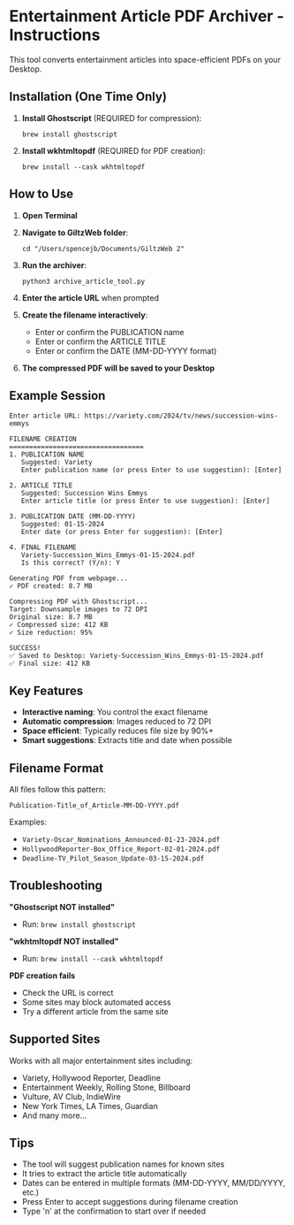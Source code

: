 # Entertainment Article PDF Archiver - Instructions

This tool converts entertainment articles into space-efficient PDFs on your Desktop.

## Installation (One Time Only)

1. **Install Ghostscript** (REQUIRED for compression):
   ```
   brew install ghostscript
   ```

2. **Install wkhtmltopdf** (REQUIRED for PDF creation):
   ```
   brew install --cask wkhtmltopdf
   ```

## How to Use

1. **Open Terminal**

2. **Navigate to GiltzWeb folder**:
   ```
   cd "/Users/spencejb/Documents/GiltzWeb 2"
   ```

3. **Run the archiver**:
   ```
   python3 archive_article_tool.py
   ```

4. **Enter the article URL** when prompted

5. **Create the filename interactively**:
   - Enter or confirm the PUBLICATION name
   - Enter or confirm the ARTICLE TITLE
   - Enter or confirm the DATE (MM-DD-YYYY format)

6. **The compressed PDF will be saved to your Desktop**

## Example Session

```
Enter article URL: https://variety.com/2024/tv/news/succession-wins-emmys

FILENAME CREATION
==================================
1. PUBLICATION NAME
   Suggested: Variety
   Enter publication name (or press Enter to use suggestion): [Enter]

2. ARTICLE TITLE  
   Suggested: Succession Wins Emmys
   Enter article title (or press Enter to use suggestion): [Enter]

3. PUBLICATION DATE (MM-DD-YYYY)
   Suggested: 01-15-2024
   Enter date (or press Enter for suggestion): [Enter]

4. FINAL FILENAME
   Variety-Succession_Wins_Emmys-01-15-2024.pdf
   Is this correct? (Y/n): Y

Generating PDF from webpage...
✓ PDF created: 8.7 MB

Compressing PDF with Ghostscript...
Target: Downsample images to 72 DPI
Original size: 8.7 MB
✓ Compressed size: 412 KB
✓ Size reduction: 95%

SUCCESS!
✅ Saved to Desktop: Variety-Succession_Wins_Emmys-01-15-2024.pdf
✅ Final size: 412 KB
```

## Key Features

- **Interactive naming**: You control the exact filename
- **Automatic compression**: Images reduced to 72 DPI
- **Space efficient**: Typically reduces file size by 90%+
- **Smart suggestions**: Extracts title and date when possible

## Filename Format

All files follow this pattern:
```
Publication-Title_of_Article-MM-DD-YYYY.pdf
```

Examples:
- `Variety-Oscar_Nominations_Announced-01-23-2024.pdf`
- `HollywoodReporter-Box_Office_Report-02-01-2024.pdf`
- `Deadline-TV_Pilot_Season_Update-03-15-2024.pdf`

## Troubleshooting

**"Ghostscript NOT installed"**
- Run: `brew install ghostscript`

**"wkhtmltopdf NOT installed"**
- Run: `brew install --cask wkhtmltopdf`

**PDF creation fails**
- Check the URL is correct
- Some sites may block automated access
- Try a different article from the same site

## Supported Sites

Works with all major entertainment sites including:
- Variety, Hollywood Reporter, Deadline
- Entertainment Weekly, Rolling Stone, Billboard
- Vulture, AV Club, IndieWire
- New York Times, LA Times, Guardian
- And many more...

## Tips

- The tool will suggest publication names for known sites
- It tries to extract the article title automatically
- Dates can be entered in multiple formats (MM-DD-YYYY, MM/DD/YYYY, etc.)
- Press Enter to accept suggestions during filename creation
- Type 'n' at the confirmation to start over if needed